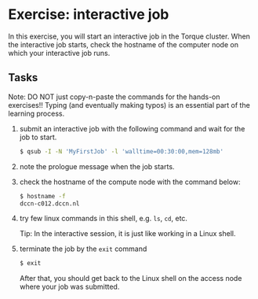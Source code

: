 # Exercise: interactive job

In this exercise, you will start an interactive job in the Torque cluster.  When the interactive job starts, check the hostname of the computer node on which your interactive job runs. 

## Tasks

Note: DO NOT just copy-n-paste the commands for the hands-on exercises!! Typing (and eventually making typos) is an essential part of the learning process.

1. submit an interactive job with the following command and wait for the job to start.

    ```bash
    $ qsub -I -N 'MyFirstJob' -l 'walltime=00:30:00,mem=128mb'
    ``` 

2. note the prologue message when the job starts.  

3. check the hostname of the compute node with the command below: 

    ```bash
    $ hostname -f
    dccn-c012.dccn.nl
    ```

4. try few linux commands in this shell, e.g. `ls`, `cd`, etc. 

    Tip: In the interactive session, it is just like working in a Linux shell.

5. terminate the job by the `exit` command

    ```bash
    $ exit
    ```

    After that, you should get back to the Linux shell on the access node where your job was submitted.  
